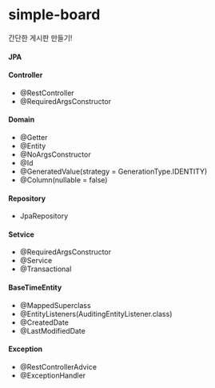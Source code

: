 # simple-board

간단한 게시판 만들기!

#### JPA

#### Controller
- @RestController
- @RequiredArgsConstructor

#### Domain
- @Getter
- @Entity
- @NoArgsConstructor
- @Id
- @GeneratedValue(strategy = GenerationType.IDENTITY)
- @Column(nullable = false)

#### Repository
- JpaRepository

#### Setvice
- @RequiredArgsConstructor
- @Service
- @Transactional

#### BaseTimeEntity
- @MappedSuperclass
- @EntityListeners(AuditingEntityListener.class)
- @CreatedDate
- @LastModifiedDate

#### Exception
 - @RestControllerAdvice
 - @ExceptionHandler

